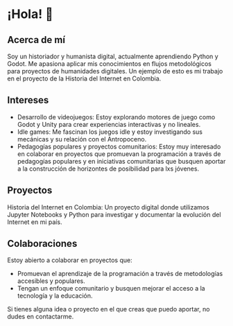 # ¡Hola! 👋
## Acerca de mí

Soy un historiador y humanista digital, actualmente aprendiendo Python y Godot. Me apasiona aplicar mis conocimientos en flujos metodológicos para proyectos de humanidades digitales. Un ejemplo de esto es mi trabajo en el proyecto de la Historia del Internet en Colombia.
## Intereses
  - Desarrollo de videojuegos: Estoy explorando motores de juego como Godot y Unity para crear experiencias interactivas y no lineales.
  - Idle games: Me fascinan los juegos idle y estoy investigando sus mecánicas y su relación con el Antropoceno.
  - Pedagogías populares y proyectos comunitarios: Estoy muy interesado en colaborar en proyectos que promuevan la programación a través de pedagogías populares y en iniciativas comunitarias que busquen aportar a la construcción de horizontes de posibilidad para lxs jóvenes.
## Proyectos

Historia del Internet en Colombia: Un proyecto digital donde utilizamos Jupyter Notebooks y Python para investigar y documentar la evolución del Internet en mi país.

## Colaboraciones

Estoy abierto a colaborar en proyectos que:

   - Promuevan el aprendizaje de la programación a través de metodologías accesibles y populares.
   - Tengan un enfoque comunitario y busquen mejorar el acceso a la tecnología y la educación.

Si tienes alguna idea o proyecto en el que creas que puedo aportar, no dudes en contactarme.
